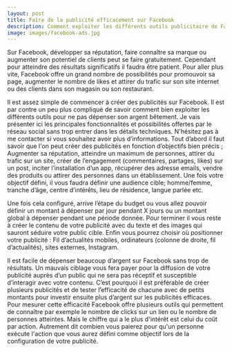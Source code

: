 ```yaml
---
layout: post
title: Faire de la publicité efficacement sur Facebook
description: Comment exploiter les différents outils publicitaire de Facebook pour ne pas dépenser son argent bêtement.
image: images/facebook-ads.jpg
---
```

Sur Facebook, développer sa réputation, faire connaître sa marque ou augmenter son potentiel de clients peut se faire gratuitement. Cependant pour atteindre des résultats significatifs il faudra être patient. Pour aller plus vite, Facebook offre un grand nombre de possibilités pour promouvoir sa page, augmenter le nombre de likes et attirer du trafic sur son site internet ou des clients dans son magasin ou son restaurant.
 

Il est assez simple de commencer à créer des publicités sur Facebook. Il est par contre un peu plus compliqué de savoir comment bien exploiter les différents outils pour ne pas dépenser son argent bêtement.
Je vais présenter ici les principales fonctionnalités et possibilités offertes par le réseau social sans trop entrer dans les détails techniques. N'hésitez pas à me contacter si vous souhaitez avoir plus d’informations.
Tout d’abord il faut savoir que l'on peut créer des publicités en fonction d’objectifs bien précis ; Augmenter sa réputation, atteindre un maximum de personnes, attirer du trafic sur un site, créer de l’engagement (commentaires, partages, likes) sur un post, inciter l’installation d’un app, récupérer des adresse emails, vendre des produits ou attirer des personnes dans un établissement. Une fois votre objectif défini, il vous faudra définir une audience cible; homme/femme, tranche d’âge, centre d’intérêts, lieu de résidence, langue parlée etc. 

Une fois cela configuré, arrive l’étape du budget ou vous allez pouvoir définir un montant à dépenser par jour pendant X jours ou un montant global à dépenser pendant une période donnée. Pour terminer il vous reste à créer le contenu de votre publicité avec du texte et des images qui sauront séduire votre public cible. Enfin vous pourrez choisir où positionner votre publicité : Fil d’actualités mobiles, ordinateurs (colonne de droite, fil d’actualités), sites externes, Instagram.

Il est facile de dépenser beaucoup d’argent sur Facebook sans trop de résultats. Un mauvais ciblage vous fera payer pour la diffusion de votre publicité auprès d’un public qui ne sera pas réceptif et susceptible d’interagir avec votre contenu. C’est pourquoi il est préférable de créer plusieurs publicités et de tester l’efficacité de chacune avec de petits montants pour investir ensuite plus d’argent sur les publicités efficaces. Pour mesurer cette efficacité Facebook offre plusieurs outils qui permettent de connaître par exemple le nombre de clicks sur un lien ou le nombre de personnes atteintes. Mais le chiffre qui a le plus d'intérêt est celui du coût par action. Autrement dit combien vous paierez pour qu'un personne exécute l'action que vous aurez défini comme objectif lors de la configuration de votre publicité.